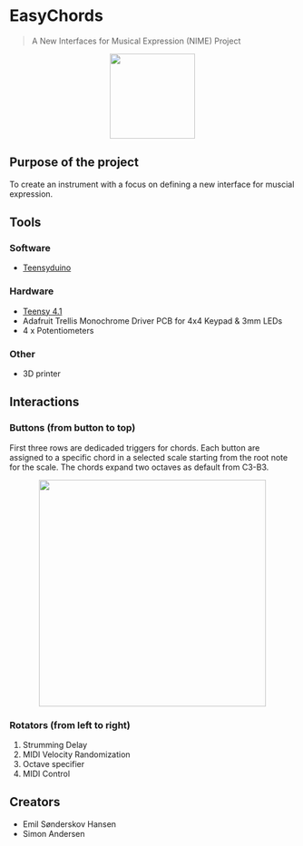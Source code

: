 # EasyChords
> A New Interfaces for Musical Expression (NIME) Project

<p align="center">
  <img width="150" heigh="100" src="https://github.com/ThaDuyx/NIME-Mini-Project/blob/main/Assets/NIME.jpeg?raw=true" />
</p>

## Purpose of the project
To create an instrument with a focus on defining a new interface for muscial expression. 

## Tools
### Software
- [Teensyduino](https://www.pjrc.com/teensy/teensyduino.html)
### Hardware
- [Teensy 4.1](https://www.pjrc.com/store/teensy41.html)
- Adafruit Trellis Monochrome Driver PCB for 4x4 Keypad & 3mm LEDs
- 4 x Potentiometers
### Other
- 3D printer

## Interactions
### Buttons (from button to top)
First three rows are dedicaded triggers for chords. Each button are assigned to a specific chord in a selected scale starting from the root note for the scale. The chords expand two octaves as default from C3-B3.

<p align="center">
  <img width="400" heigh="350" src="https://github.com/ThaDuyx/NIME-Mini-Project/blob/main/Assets/padDescription.png?raw=true"/>
</p>

### Rotators (from left to right)
1. Strumming Delay
2. MIDI Velocity Randomization
3. Octave specifier
4. MIDI Control


## Creators
- Emil Sønderskov Hansen
- Simon Andersen
